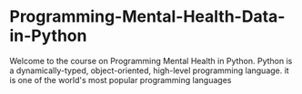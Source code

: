 # Programming-Mental-Health-Data-in-Python
Welcome to the course on Programming Mental Health in Python. Python is a dynamically-typed, object-oriented, high-level programming language. it is one of the world's most popular programming languages
